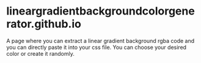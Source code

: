 # lineargradientbackgroundcolorgenerator.github.io

A page where you can extract a linear gradient background rgba code and you can directly paste it into your css file. You can choose your desired color or create it randomly.
